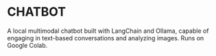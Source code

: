 # CHATBOT
A local multimodal chatbot built with LangChain and Ollama, capable of engaging in text-based conversations and analyzing images. Runs on Google Colab.
